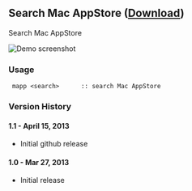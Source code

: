 ## Search Mac AppStore ([Download](https://raw.github.com/jmjeong/alfred-extension/master/searchmacappstore/SearchMacAppStore.alfredworkflow))

Search Mac AppStore

![Demo screenshot](https://raw.github.com/jmjeong/alfred-extension/master/searchmacappstore/screenshot.png)

###  Usage

```
 mapp <search>      :: search Mac AppStore
```

### Version History 

#### 1.1 - April 15, 2013

- Initial github release

#### 1.0 - Mar 27, 2013

- Initial release
